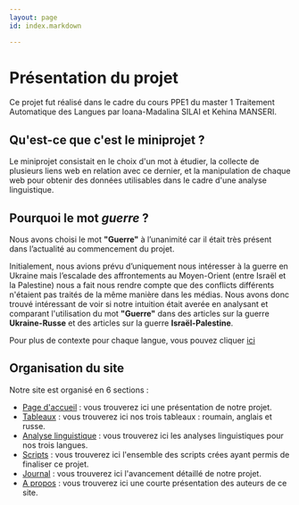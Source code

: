 ```yaml
---
layout: page
id: index.markdown

---
```


# Présentation du projet

Ce projet fut réalisé dans le cadre du cours PPE1 du master 1 Traitement Automatique des Langues par Ioana-Madalina SILAI et Kehina MANSERI.

## Qu'est-ce que c'est le miniprojet ?

Le miniprojet consistait en le choix d'un mot à étudier, la collecte de plusieurs liens web en relation avec ce dernier, et la manipulation de chaque web pour obtenir des données utilisables dans le cadre d'une analyse linguistique. 

## Pourquoi le mot _guerre_ ?

Nous avons choisi le mot **"Guerre"** à l’unanimité car il était très présent dans l’actualité au commencement du projet.

Initialement, nous avions prévu d’uniquement nous intéresser à la guerre en Ukraine mais l’escalade des affrontements au Moyen-Orient (entre Israël et la Palestine) nous a fait nous rendre compte que des conflicts différents n'étaient pas traités de la même manière dans les médias. Nous avons donc trouvé intéressant de voir si notre intuition était averée en analysant et comparant l'utilisation du mot **"Guerre"** dans des articles sur la guerre **Ukraine-Russe** et des articles sur la guerre **Israël-Palestine**. 

Pour plus de contexte pour chaque langue, vous pouvez cliquer [ici](journal_groupe.md)

## Organisation du site

Notre site est organisé en 6 sections : 
* [Page d'accueil](index.markdown) : vous trouverez ici une présentation de notre projet.
* [Tableaux](tableaux.md) : vous trouverez ici nos trois tableaux : roumain, anglais et russe.
* [Analyse linguistique](analyse_linguistique.md) : vous trouverez ici les analyses linguistiques pour nos trois langues.
* [Scripts](scripts.md) : vous trouverez ici l'ensemble des scripts crées ayant permis de finaliser ce projet.
* [Journal](journal_groupe.md) : vous trouverez ici l'avancement détaillé de notre projet.
* [A propos](a_propos.md) : vous trouverez ici une courte présentation des auteurs de ce site. 

